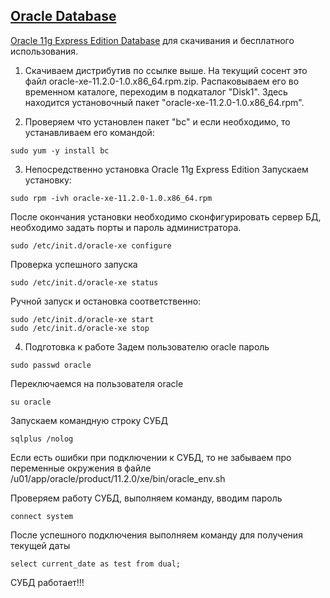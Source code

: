 ## [Oracle Database](https://www.oracle.com/database/index.html)
[Oracle 11g Express Edition Database](http://www.oracle.com/technetwork/database/database-technologies/express-edition/downloads/index.html) для скачивания и бесплатного использования.


1. Скачиваем дистрибутив по ссылке выше.
На текущий сосент это файл oracle-xe-11.2.0-1.0.x86_64.rpm.zip.
Распаковываем его во временном каталоге, переходим в подкаталог "Disk1".
Здесь находится установочный пакет "oracle-xe-11.2.0-1.0.x86_64.rpm". 

2. Проверяем что установлен пакет "bc" и если необходимо, то устанавливаем его командой:
~~~
sudo yum -y install bc
~~~

3. Непосредственно установка Oracle 11g Express Edition
Запускаем установку:
~~~
sudo rpm -ivh oracle-xe-11.2.0-1.0.x86_64.rpm
~~~

После окончания установки необходимо сконфигурировать сервер БД, необходимо задать порты и пароль администратора.
~~~
sudo /etc/init.d/oracle-xe configure
~~~

Проверка успешного запуска
~~~
sudo /etc/init.d/oracle-xe status
~~~

Ручной запуск и остановка соответственно:
~~~
sudo /etc/init.d/oracle-xe start
sudo /etc/init.d/oracle-xe stop
~~~

4. Подготовка к работе
Задем пользователю oracle пароль
~~~
sudo passwd oracle
~~~

Переключаемся на пользователя oracle
~~~
su oracle
~~~

Запускаем командную строку СУБД 
~~~
sqlplus /nolog
~~~
Если есть ошибки при подключении к СУБД, то не забываем про переменные окружения в файле /u01/app/oracle/product/11.2.0/xe/bin/oracle_env.sh


Проверяем работу СУБД, выполняем команду, вводим пароль
~~~
connect system
~~~
После успешного подключения выполняем команду для получения текущей даты
~~~
select current_date as test from dual;
~~~
СУБД работает!!!